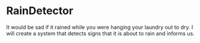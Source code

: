 # RainDetector
It would be sad if it rained while you were hanging your laundry out to dry. I will create a system that detects signs that it is about to rain and informs us.
